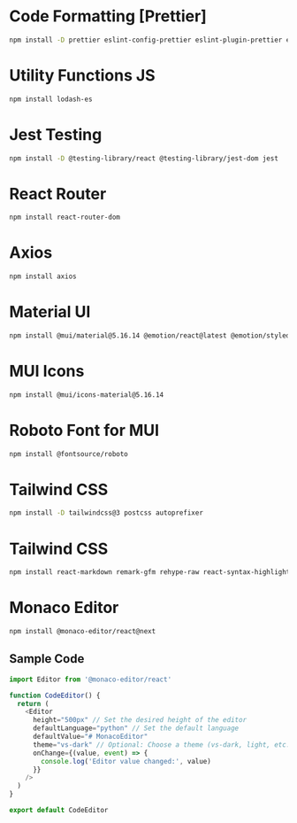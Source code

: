 # Code Formatting [Prettier]

```bash
npm install -D prettier eslint-config-prettier eslint-plugin-prettier eslint-plugin-react @typescript-eslint/eslint-plugin @typescript-eslint/parser
```

# Utility Functions JS

```bash
npm install lodash-es
```

# Jest Testing

```bash
npm install -D @testing-library/react @testing-library/jest-dom jest
```

# React Router

```bash
npm install react-router-dom
```

# Axios

```bash
npm install axios
```

# Material UI

```bash
npm install @mui/material@5.16.14 @emotion/react@latest @emotion/styled@latest
```

# MUI Icons

```bash
npm install @mui/icons-material@5.16.14
```

# Roboto Font for MUI

```bash
npm install @fontsource/roboto
```

# Tailwind CSS

```bash
npm install -D tailwindcss@3 postcss autoprefixer
```

# Tailwind CSS

```bash
npm install react-markdown remark-gfm rehype-raw react-syntax-highlighter
```

# Monaco Editor

```bash
npm install @monaco-editor/react@next
```

## Sample Code

```javascript
import Editor from '@monaco-editor/react'

function CodeEditor() {
  return (
    <Editor
      height="500px" // Set the desired height of the editor
      defaultLanguage="python" // Set the default language
      defaultValue="# MonacoEditor"
      theme="vs-dark" // Optional: Choose a theme (vs-dark, light, etc.)
      onChange={(value, event) => {
        console.log('Editor value changed:', value)
      }}
    />
  )
}

export default CodeEditor
```
